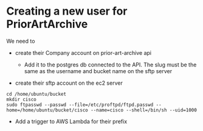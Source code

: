 # Creating a new user for PriorArtArchive

We need to 
- create their Company account on prior-art-archive api
	- Add it to the postgres db connected to the API. The slug must be the same as the username and bucket name on the sftp server

- create their sftp account on the ec2 server

```
cd /home/ubuntu/bucket
mkdir cisco
sudo ftpasswd --passwd --file=/etc/proftpd/ftpd.passwd --home=/home/ubuntu/bucket/cisco --name=cisco --shell=/bin/sh --uid=1000
```

- Add a trigger to AWS Lambda for their prefix